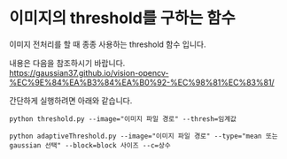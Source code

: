 # 이미지의 threshold를 구하는 함수

이미지 전처리를 할 때 종종 사용하는 threshold 함수 입니다.

내용은 다음을 참조하시기 바랍니다. <br>
https://gaussian37.github.io/vision-opencv-%EC%9E%84%EA%B3%84%EA%B0%92-%EC%98%81%EC%83%81/

간단하게 실행하려면 아래와 같습니다.

```  
python threshold.py --image="이미지 파일 경로" --thresh=임계값
```

```
python adaptiveThreshold.py --image="이미지 파일 경로" --type="mean 또는 gaussian 선택" --block=block 사이즈 --c=상수
```
